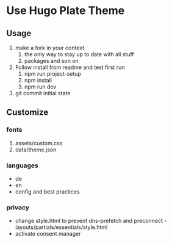 # Use Hugo Plate Theme

## Usage

1. make a fork in your context
   1. the only way to stay up to date with all stuff
   2. packages and son on
2. Follow install from readme and test first run
   1. npm run project-setup
   2. npm install
   3. npm run dev
3. git commit initial state


## Customize

### fonts
1. assets/custom.css
2. data/theme.json

### languages
- de
- en
- config and best practices

### privacy
- change style.html to prevent dns-prefetch and preconnect - layouts/partials/essentials/style.html
- activate consent manager
